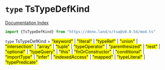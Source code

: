 # `type` TsTypeDefKind

[Documentation Index](../README.md)

```ts
import {TsTypeDefKind} from "https://deno.land/x/tsa@v0.0.54/mod.ts"
```

`type` TsTypeDefKind = <mark>"keyword"</mark> | <mark>"literal"</mark> | <mark>"typeRef"</mark> | <mark>"union"</mark> | <mark>"intersection"</mark> | <mark>"array"</mark> | <mark>"tuple"</mark> | <mark>"typeOperator"</mark> | <mark>"parenthesized"</mark> | <mark>"rest"</mark> | <mark>"optional"</mark> | <mark>"typeQuery"</mark> | <mark>"this"</mark> | <mark>"fnOrConstructor"</mark> | <mark>"conditional"</mark> | <mark>"importType"</mark> | <mark>"infer"</mark> | <mark>"indexedAccess"</mark> | <mark>"mapped"</mark> | <mark>"typeLiteral"</mark> | <mark>"typePredicate"</mark>